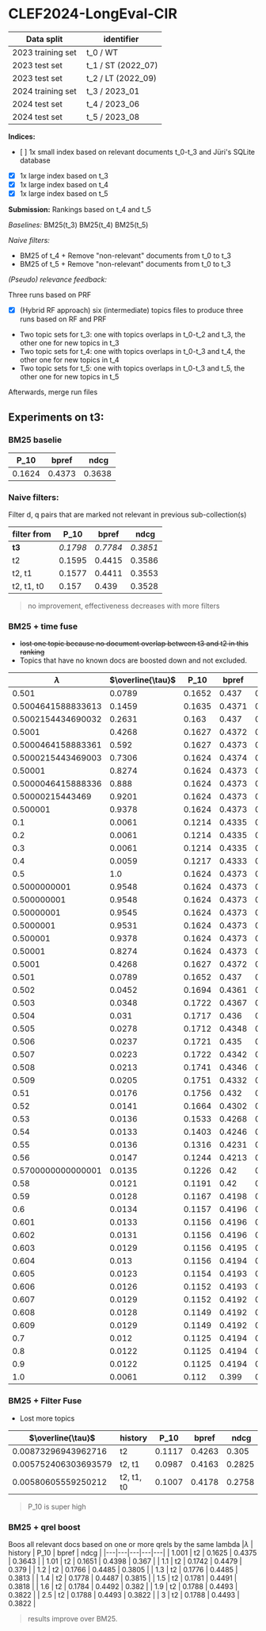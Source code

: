 # CLEF2024-LongEval-CIR

| Data split | identifier |
| --- | --- |
| 2023 training set | t_0 / WT |
| 2023 test set | t_1 / ST (2022_07) |
| 2023 test set | t_2 / LT (2022_09) |
| 2024 training set | t_3 / 2023_01 |
| 2024 test set | t_4 / 2023_06 |
| 2024 test set | t_5 / 2023_08 |

**Indices:**
- [ ] 1x small index based on relevant documents t_0-t_3 and Jüri's SQLite database
- [x] 1x large index based on t_3
- [x] 1x large index based on t_4
- [x] 1x large index based on t_5

**Submission:** Rankings based on t_4 and t_5 

_Baselines:_
BM25(t_3)
BM25(t_4)
BM25(t_5)

_Naive filters:_
- BM25 of t_4 + Remove "non-relevant" documents from t_0 to t_3
- BM25 of t_5 + Remove "non-relevant" documents from t_0 to t_3

_(Pseudo) relevance feedback:_

Three runs based on PRF

- [x] (Hybrid RF approach) six (intermediate) topics files to produce three runs based on RF and PRF
- Two topic sets for t_3: one with topics overlaps in t_0-t_2 and t_3, the other one for new topics in t_3
- Two topic sets for t_4: one with topics overlaps in t_0-t_3 and t_4, the other one for new topics in t_4
- Two topic sets for t_5: one with topics overlaps in t_0-t_3 and t_5, the other one for new topics in t_5

Afterwards, merge run files 



## Experiments on t3:
### BM25 baselie
| P_10 | bpref | ndcg |
|---|---|---|
| 0.1624 | 0.4373 | 0.3638 |

### Naive filters:
Filter d, q pairs that are marked not relevant in previous sub-collection(s)

|filter from | P_10 | bpref | ndcg |
|---|---|---|---|
| **t3** | _0.1798_ | _0.7784_ | _0.3851_ |
| t2         | 0.1595 | 0.4415 | 0.3586 |
| t2, t1     | 0.1577 | 0.4411 | 0.3553 |
| t2, t1, t0 | 0.157  | 0.439  | 0.3528 |

> no improvement, effectiveness decreases with more filters



### BM25 + time fuse
- ~~lost one topic because no document overlap between t3 and t2 in this ranking~~
- Topics that have no known docs are boosted down and not excluded.

| $\lambda$ | $\overline{\tau}$ | P_10 | bpref | ndcg |
|---|---|---|---|---|
| 0.501 | 0.0789 | 0.1652 | 0.437 | 0.3666 |
| 0.5004641588833613 | 0.1459 | 0.1635 | 0.4371 | 0.3653 |
| 0.5002154434690032 | 0.2631 | 0.163 | 0.437 | 0.3649 |
| 0.5001 | 0.4268 | 0.1627 | 0.4372 | 0.3641 |
| 0.5000464158883361 | 0.592 | 0.1627 | 0.4373 | 0.3639 |
| 0.5000215443469003 | 0.7306 | 0.1624 | 0.4374 | 0.3639 |
| 0.50001 | 0.8274 | 0.1624 | 0.4373 | 0.3638 |
| 0.5000046415888336 | 0.888 | 0.1624 | 0.4373 | 0.3638 |
| 0.50000215443469 | 0.9201 | 0.1624 | 0.4373 | 0.3638 |
| 0.500001 | 0.9378 | 0.1624 | 0.4373 | 0.3638 |
| 0.1 | 0.0061 | 0.1214 | 0.4335 | 0.3139 |
| 0.2 | 0.0061 | 0.1214 | 0.4335 | 0.3139 |
| 0.3 | 0.0061 | 0.1214 | 0.4335 | 0.3139 |
| 0.4 | 0.0059 | 0.1217 | 0.4333 | 0.3153 |
| 0.5 | 1.0 | 0.1624 | 0.4373 | 0.3638 |
| 0.5000000001 | 0.9548 | 0.1624 | 0.4373 | 0.3638 |
| 0.500000001 | 0.9548 | 0.1624 | 0.4373 | 0.3638 |
| 0.50000001 | 0.9545 | 0.1624 | 0.4373 | 0.3638 |
| 0.5000001 | 0.9531 | 0.1624 | 0.4373 | 0.3638 |
| 0.500001 | 0.9378 | 0.1624 | 0.4373 | 0.3638 |
| 0.50001 | 0.8274 | 0.1624 | 0.4373 | 0.3638 |
| 0.5001 | 0.4268 | 0.1627 | 0.4372 | 0.3641 |
| 0.501 | 0.0789 | 0.1652 | 0.437 | 0.3666 |
| 0.502 | 0.0452 | 0.1694 | 0.4361 | 0.3677 |
| 0.503 | 0.0348 | 0.1722 | 0.4367 | 0.3686 |
| 0.504 | 0.031 | 0.1717 | 0.436 | 0.3691 |
| 0.505 | 0.0278 | 0.1712 | 0.4348 | 0.3694 |
| 0.506 | 0.0237 | 0.1721 | 0.435 | 0.3694 |
| 0.507 | 0.0223 | 0.1722 | 0.4342 | 0.3675 |
| 0.508 | 0.0213 | 0.1741 | 0.4346 | 0.3665 |
| 0.509 | 0.0205 | 0.1751 | 0.4332 | 0.3657 |
| 0.51 | 0.0176 | 0.1756 | 0.432 | 0.3641 |
| 0.52 | 0.0141 | 0.1664 | 0.4302 | 0.3515 |
| 0.53 | 0.0136 | 0.1533 | 0.4268 | 0.3396 |
| 0.54 | 0.0133 | 0.1403 | 0.4246 | 0.3278 |
| 0.55 | 0.0136 | 0.1316 | 0.4231 | 0.3166 |
| 0.56 | 0.0147 | 0.1244 | 0.4213 | 0.3066 |
| 0.5700000000000001 | 0.0135 | 0.1226 | 0.42 | 0.2996 |
| 0.58 | 0.0121 | 0.1191 | 0.42 | 0.2928 |
| 0.59 | 0.0128 | 0.1167 | 0.4198 | 0.2875 |
| 0.6 | 0.0134 | 0.1157 | 0.4196 | 0.2841 |
| 0.601 | 0.0133 | 0.1156 | 0.4196 | 0.2839 |
| 0.602 | 0.0131 | 0.1156 | 0.4196 | 0.2836 |
| 0.603 | 0.0129 | 0.1156 | 0.4195 | 0.2833 |
| 0.604 | 0.013 | 0.1156 | 0.4194 | 0.2831 |
| 0.605 | 0.0123 | 0.1154 | 0.4193 | 0.2828 |
| 0.606 | 0.0126 | 0.1152 | 0.4193 | 0.2826 |
| 0.607 | 0.0129 | 0.1152 | 0.4192 | 0.2823 |
| 0.608 | 0.0128 | 0.1149 | 0.4192 | 0.2821 |
| 0.609 | 0.0129 | 0.1149 | 0.4192 | 0.2819 |
| 0.7 | 0.012 | 0.1125 | 0.4194 | 0.2764 |
| 0.8 | 0.0122 | 0.1125 | 0.4194 | 0.2763 |
| 0.9 | 0.0122 | 0.1125 | 0.4194 | 0.2763 |
| 1.0 | 0.0061 | 0.112 | 0.399 | 0.2657 |

### BM25 + Filter Fuse
- Lost more topics

| $\overline{\tau}$ | history | P_10 | bpref | ndcg |
|---|---|---|---|---|
| 0.00873296943962716 | t2 | 0.1117 | 0.4263 | 0.305 |
| 0.005752406303693579 | t2, t1 | 0.0987 | 0.4163 | 0.2825 |
| 0.00580605559250212 | t2, t1, t0 | 0.1007 | 0.4178 | 0.2758 |




> P_10 is super high

### BM25 + qrel boost
Boos all relevant docs based on one or more qrels by the same lambda
|$\lambda$ | history | P_10 | bpref | ndcg |
|---|---|---|---|---|
| 1.001 | t2 | 0.1625 | 0.4375 | 0.3643 |
| 1.01  | t2 | 0.1651 | 0.4398 | 0.367 |
| 1.1   | t2 | 0.1742 | 0.4479 | 0.379 |
| 1.2   | t2 | 0.1766 | 0.4485 | 0.3805 |
| 1.3   | t2 | 0.1776 | 0.4485 | 0.3813 |
| 1.4   | t2 | 0.1778 | 0.4487 | 0.3815 |
| 1.5   | t2 | 0.1781 | 0.4491 | 0.3818 |
| 1.6   | t2 | 0.1784 | 0.4492 | 0.382 |
| 1.9   | t2 | 0.1788 | 0.4493 | 0.3822 |
| 2.5   | t2 | 0.1788 | 0.4493 | 0.3822 |
| 3     | t2 | 0.1788 | 0.4493 | 0.3822 |

> results improve over BM25. 